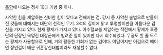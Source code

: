 [묵향](%EB%AC%B5%ED%96%A5.md)에 나오는 정사 10대 기병 중 하나.

사악한 힘을 제압하는 신비한 힘이 있다고 전해지는 검. 강시 등 사악한 술법으로 만들어진 것들에 대해서는 대단히 천적인 무기. 3척의 길이에
맑고 투명할이만큼 아름다운 검신을 가지고 있다. 현재 황제가 가지고 있다. 아수혈교를 제압하는 작전에서 황제가 흑풍단의 단장인 옥영진
대장군에게 빌려준 일이 있지만 다시 회수되었다. 무공도 할 줄 모르는 황제가 사용함으로 인해, 거의 활동한 기회가 없는 검이다. 여담이지만
이검으로 베이면 장인걸이 배운 귀혼강신대법이라도 재생할수 없다.

